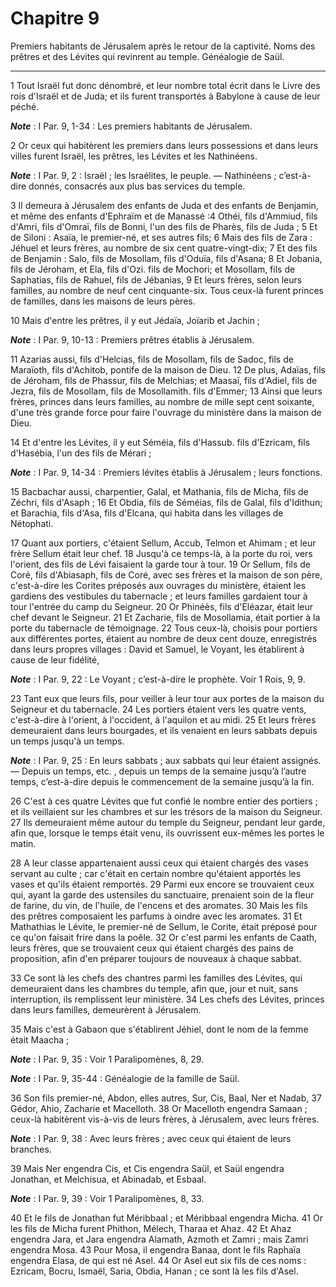 # Chapitre 9

Premiers habitants de Jérusalem après le retour de la captivité.
Noms des prêtres et des Lévites qui revinrent au temple.
Généalogie de Saül.

***

1 Tout Israël fut donc dénombré, et leur nombre total écrit dans le Livre des rois d'Israël et de Juda; et ils furent transportés à Babylone à cause de leur péché.

***Note*** :  I Par. 9, 1-34 : Les premiers habitants de Jérusalem.

2 Or ceux qui habitèrent les premiers dans leurs possessions et dans leurs villes furent Israël, les prêtres, les Lévites et les Nathinéens.

***Note*** :  I Par. 9, 2 : Israël ; les Israélites, le peuple. ― Nathinéens ; c’est-à-dire donnés, consacrés aux plus bas services du temple.


3 Il demeura à Jérusalem des enfants de Juda et des enfants de Benjamin, et même des enfants d'Ephraïm et de Manassé :4 Othéi, fils d'Ammiud, fils d'Amri, fils d'Omraï, fils de Bonni, l'un des fils de Pharès, fils de Juda ; 5 Et de Siloni : Asaïa, le premier-né, et ses autres fils; 6 Mais des fils de Zara : Jéhuel et leurs frères, au nombre de six cent quatre-vingt-dix; 7 Et des fils de Benjamin : Salo, fils de Mosollam, fils d'Oduïa, fils d'Asana; 8 Et Jobania, fils de Jéroham, et Ela, fils d'Ozi. fils de Mochori; et Mosollam, fils de Saphatias, fils de Rahuel, fils de Jébanias, 9 Et leurs frères, selon leurs familles, au nombre de neuf cent cinquante-six. Tous ceux-là furent princes de familles, dans les maisons de leurs pères.


10 Mais d'entre les prêtres, il y eut Jédaïa, Joïarib et Jachin ;

***Note*** :  I Par. 9, 10-13 : Premiers prêtres établis à Jérusalem.

11 Azarias aussi, fils d'Helcias, fils de Mosollam, fils de Sadoc, fils de Maraïoth, fils d'Achitob, pontife de la maison de Dieu. 12 De plus, Adaïas, fils de Jéroham, fils de Phassur, fils de Melchias; et Maasaï, fils d'Adiel, fils de Jezra, fils de Mosollam, fils de Mosollamith. fils d'Emmer; 13 Ainsi que leurs frères, princes dans leurs familles, au nombre de mille sept cent soixante, d'une très grande force pour faire l'ouvrage du ministère dans la maison de Dieu.


14 Et d'entre les Lévites, il y eut Séméia, fils d'Hassub. fils d'Ezricam, fils d'Hasébia, l'un des fils de Mérari ;

***Note*** :  I Par. 9, 14-34 : Premiers lévites établis à Jérusalem ; leurs fonctions.

15 Bacbachar aussi, charpentier, Galal, et Mathania, fils de Micha, fils de Zéchri, fils d'Asaph ; 16 Et Obdia, fils de Séméias, fils de Galal, fils d'Idithun; et Barachia, fils d'Asa, fils d'Elcana, qui habita dans les villages de Nétophati.


17 Quant aux portiers, c'étaient Sellum, Accub, Telmon et Ahimam ; et leur frère Sellum était leur chef. 18 Jusqu'à ce temps-là, à la porte du roi, vers l'orient, des fils de Lévi faisaient la garde tour à tour. 19 Or Sellum, fils de Coré, fils d'Abiasaph, fils de Coré, avec ses frères et la maison de son père, c'est-à-dire les Corites préposés aux ouvrages du ministère, étaient les gardiens des vestibules du tabernacle ; et leurs familles gardaient tour à tour l'entrée du camp du Seigneur. 20 Or Phinéès, fils d'Eléazar, était leur chef devant le Seigneur. 21 Et Zacharie, fils de Mosollamia, était portier à la porte du tabernacle de témoignage. 22 Tous ceux-là, choisis pour portiers aux différentes portes, étaient au nombre de deux cent douze, enregistrés dans leurs propres villages : David et Samuel, le Voyant, les établirent à cause de leur fidélité,

***Note*** :  I Par. 9, 22 : Le Voyant ; c’est-à-dire le prophète. Voir 1 Rois, 9, 9.

23 Tant eux que leurs fils, pour veiller à leur tour aux portes de la maison du Seigneur et du tabernacle. 24 Les portiers étaient vers les quatre vents, c'est-à-dire à l'orient, à l'occident, à l'aquilon et au midi. 25 Et leurs frères demeuraient dans leurs bourgades, et ils venaient en leurs sabbats depuis un temps jusqu'à un temps.

***Note*** :  I Par. 9, 25 : En leurs sabbats ; aux sabbats qui leur étaient assignés. ― Depuis un temps, etc. , depuis un temps de la semaine jusqu’à l’autre temps, c’est-à-dire depuis le commencement de la semaine jusqu’à la fin.

26 C'est à ces quatre Lévites que fut confié le nombre entier des portiers ; et ils veillaient sur les chambres et sur les trésors de la maison du Seigneur. 27 Ils demeuraient même autour du temple du Seigneur, pendant leur garde, afin que, lorsque le temps était venu, ils ouvrissent eux-mêmes les portes le matin.


28 A leur classe appartenaient aussi ceux qui étaient chargés des vases servant au culte ; car c'était en certain nombre qu'étaient apportés les vases et qu'ils étaient remportés. 29 Parmi eux encore se trouvaient ceux qui, ayant la garde des ustensiles du sanctuaire, prenaient soin de la fleur de farine, du vin, de l'huile, de l'encens et des aromates. 30 Mais les fils des prêtres composaient les parfums à oindre avec les aromates. 31 Et Mathathias le Lévite, le premier-né de Sellum, le Corite, était préposé pour ce qu'on faisait frire dans la poêle. 32 Or c'est parmi les enfants de Caath, leurs frères, que se trouvaient ceux qui étaient chargés des pains de proposition, afin d'en préparer toujours de nouveaux à chaque sabbat.


33 Ce sont là les chefs des chantres parmi les familles des Lévites, qui demeuraient dans les chambres du temple, afin que, jour et nuit, sans interruption, ils remplissent leur ministère. 34 Les chefs des Lévites, princes dans leurs familles, demeurèrent à Jérusalem.


35 Mais c'est à Gabaon que s'établirent Jéhiel, dont le nom de la femme était Maacha ;

***Note*** :  I Par. 9, 35 : Voir 1 Paralipomènes, 8, 29.

***Note*** :  I Par. 9, 35-44 : Généalogie de la famille de Saül.

36 Son fils premier-né, Abdon, elles autres, Sur, Cis, Baal, Ner et Nadab, 37 Gédor, Ahio, Zacharie et Macelloth. 38 Or Macelloth engendra Samaan ; ceux-là habitèrent vis-à-vis de leurs frères, à Jérusalem, avec leurs frères.

***Note*** :  I Par. 9, 38 : Avec leurs frères ; avec ceux qui étaient de leurs branches.

39 Mais Ner engendra Cis, et Cis engendra Saül, et Saül engendra Jonathan, et Melchisua, et Abinadab, et Esbaal.

***Note*** :  I Par. 9, 39 : Voir 1 Paralipomènes, 8, 33.

40 Et le fils de Jonathan fut Méribbaal ; et Méribbaal engendra Micha. 41 Or les fils de Micha furent Phithon, Mélech, Tharaa et Ahaz. 42 Et Ahaz engendra Jara, et Jara engendra Alamath, Azmoth et Zamri ; mais Zamri engendra Mosa. 43 Pour Mosa, il engendra Banaa, dont le fils Raphaïa engendra Elasa, de qui est né Asel. 44 Or Asel eut six fils de ces noms : Ezricam, Bocru, Ismaël, Saria, Obdia, Hanan ; ce sont là les fils d'Asel.


